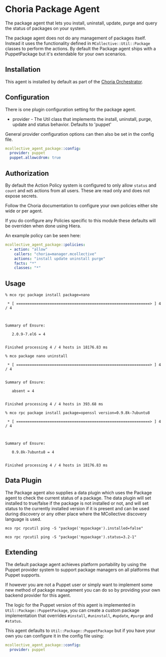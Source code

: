 # Choria Package Agent

The package agent that lets you install, uninstall, update, purge and query the status of packages on your system.

The package agent does not do any management of packages itself. Instead it
uses the functionality defined in `MCollective::Util::Package` classes to
perform the actions. By default the Package agent ships with a PuppetPackage
but it's extendable for your own scenarios.

## Installation

This agent is installed by default as part of the [Choria Orchestrator](https://choria.io).

## Configuration

There is one plugin configuration setting for the package agent.

* provider   - The Util class that implements the install, uninstall, purge, update and status behavior. Defaults to 'puppet'

General provider configuration options can then also be set in the config file.

```yaml
mcollective_agent_package::config:
  provider: puppet
  puppet.allowcdrom: true
```

## Authorization

By default the Action Policy system is configured to only allow `status` and `count` and `md5`
actions from all users.  These are read only and does not expose secrets.

Follow the Choria documentation to configure your own policies either site wide or per agent.

If you do configure any Policies specific to this module these defaults will be overriden
when done using Hiera.

An example policy can be seen here:

```yaml
mcollective_agent_package::policies:
  - action: "allow"
    callers: "choria=manager.mcollective"
    actions: "install update uninstall purge"
    facts: "*"
    classes: "*"
```

## Usage
```
% mco rpc package install package=nano

 * [ ============================================================> ] 4 / 4



Summary of Ensure:

   2.0.9-7.el6 = 4


Finished processing 4 / 4 hosts in 18176.83 ms
```

```
% mco package nano uninstall

 * [ ============================================================> ] 4 / 4


Summary of Ensure:

   absent = 4


Finished processing 4 / 4 hosts in 393.68 ms
```
```
% mco rpc package install package=openssl version=0.9.8k-7ubuntu8

 * [ ============================================================> ] 4 / 4



Summary of Ensure:

   0.9.8k-7ubuntu8 = 4


Finished processing 4 / 4 hosts in 18176.83 ms
```

## Data Plugin

The Package agent also supplies a data plugin which uses the Package agent to
check the current status of a package. The data plugin will set installed to
true/false if the package is not installed or not, and will set status to the
currently installed version if it is present and can be used during discovery
or any other place where the MCollective discovery language is used.

```
mco rpc rpcutil ping -S "package('mypackage').installed=false"

mco rpc rpcutil ping -S "package('mypackage').status=3.2-1"
```

## Extending

The default package agent achieves platform portability by using the Puppet
provider system to support package managers on all platforms that Puppet
supports.

If however you are not a Puppet user or simply want to implement some new
method of package management you can do so by providing your own backend
provider for this agent.

The logic for the Puppet version of this agent is implemented in
`Util::Package::PuppetPackage`, you can create a custom package implementation
that overrides `#install`, `#uninstall`, `#update`, `#purge` and `#status`.

This agent defaults to `Util::Package::PuppetPackage` but if you have your own
you can configure it in the config file using:

```yaml
mcollective_agent_package::config:
  provider: puppet
```
